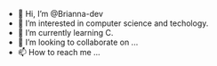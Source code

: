 - 👋 Hi, I’m @Brianna-dev
- 👀 I’m interested in computer science and techology.
- 🌱 I’m currently learning C.
- 💞️ I’m looking to collaborate on ...
- 📫 How to reach me ...

<!---
Brianna-dev/Brianna-dev is a ✨ special ✨ repository because its `README.md` (this file) appears on your GitHub profile.
You can click the Preview link to take a look at your changes.
--->
